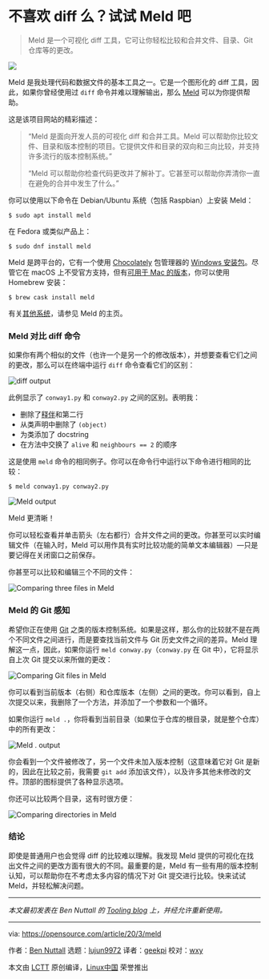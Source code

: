 [#]: collector: (lujun9972)
[#]: translator: (geekpi)
[#]: reviewer: (wxy)
[#]: publisher: ( )
[#]: url: ( )
[#]: subject: (Don't love diff? Use Meld instead)
[#]: via: (https://opensource.com/article/20/3/meld)
[#]: author: (Ben Nuttall https://opensource.com/users/bennuttall)

不喜欢 diff 么？试试 Meld 吧
======

> Meld 是一个可视化 diff 工具，它可让你轻松比较和合并文件、目录、Git 仓库等的更改。

![](https://img.linux.net.cn/data/attachment/album/202004/03/122428dkagz1qtgh9f2g10.jpg)

Meld 是我处理代码和数据文件的基本工具之一。它是一个图形化的 diff 工具，因此，如果你曾经使用过 `diff` 命令并难以理解输出，那么 [Meld][2] 可以为你提供帮助。

这是该项目网站的精彩描述：

>“Meld 是面向开发人员的可视化 diff 和合并工具。Meld 可以帮助你比较文件、目录和版本控制的项目。它提供文件和目录的双向和三向比较，并支持许多流行的版本控制系统。”
>
>“Meld 可以帮助你检查代码更改并了解补丁。它甚至可以帮助你弄清你一直在避免的合并中发生了什么。”

你可以使用以下命令在 Debian/Ubuntu 系统（包括 Raspbian）上安装 Meld：

```
$ sudo apt install meld
```

在 Fedora 或类似产品上：

```
$ sudo dnf install meld
```

Meld 是跨平台的，它有一个使用 [Chocolately][4] 包管理器的 [Windows 安装包][3]。尽管它在 macOS 上不受官方支持，但有[可用于 Mac 的版本][5]，你可以使用 Homebrew 安装：

```
$ brew cask install meld
```

有关[其他系统][2]，请参见 Meld 的主页。

### Meld 对比 diff 命令

如果你有两个相似的文件（也许一个是另一个的修改版本），并想要查看它们之间的更改，那么可以在终端中运行 `diff` 命令查看它们的区别：

![diff output][6]

此例显示了 `conway1.py` 和 `conway2.py` 之间的区别。表明我：

* 删除了[释伴][7]和第二行
* 从类声明中删除了 `(object)`
* 为类添加了 docstring
* 在方法中交换了 `alive` 和 `neighbours == 2` 的顺序

这是使用 `meld` 命令的相同例子。你可以在命令行中运行以下命令进行相同的比较：

```
$ meld conway1.py conway2.py
```

![Meld output][8]

Meld 更清晰！

你可以轻松查看并单击箭头（左右都行）合并文件之间的更改。你甚至可以实时编辑文件（在输入时，Meld 可以用作具有实时比较功能的简单文本编辑器）—只是要记得在关闭窗口之前保存。

你甚至可以比较和编辑三个不同的文件：

![Comparing three files in Meld][9]

### Meld 的 Git 感知

希望你正在使用 [Git][10] 之类的版本控制系统。如果是这样，那么你的比较就不是在两个不同文件之间进行，而是要查找当前文件与 Git 历史文件之间的差异。Meld 理解这一点，因此，如果你运行 `meld conway.py`（`conway.py` 在 Git 中），它将显示自上次 Git 提交以来所做的更改：

![Comparing Git files in Meld][11]

你可以看到当前版本（右侧）和仓库版本（左侧）之间的更改。你可以看到，自上次提交以来，我删除了一个方法，并添加了一个参数和一个循环。

如果你运行 `meld .`，你将看到当前目录（如果位于仓库的根目录，就是整个仓库）中的所有更改：

![Meld . output][12]

你会看到一个文件被修改了，另一个文件未加入版本控制（这意味着它对 Git 是新的，因此在比较之前，我需要 `git add` 添加该文件），以及许多其他未修改的文件。顶部的图标提供了各种显示选项。

你还可以比较两个目录，这有时很方便：

![Comparing directories in Meld][13]

### 结论

即使是普通用户也会觉得 diff 的比较难以理解。我发现 Meld 提供的可视化在找出文件之间的更改方面有很大的不同。最重要的是，Meld 有一些有用的版本控制认知，可以帮助你在不考虑太多内容的情况下对 Git 提交进行比较。快来试试 Meld，并轻松解决问题。

* * *

*本文最初发表在 Ben Nuttall 的 [Tooling blog][14] 上，并经允许重新使用。*

--------------------------------------------------------------------------------

via: https://opensource.com/article/20/3/meld

作者：[Ben Nuttall][a]
选题：[lujun9972][b]
译者：[geekpi](https://github.com/geekpi)
校对：[wxy](https://github.com/wxy)

本文由 [LCTT](https://github.com/LCTT/TranslateProject) 原创编译，[Linux中国](https://linux.cn/) 荣誉推出

[a]: https://opensource.com/users/bennuttall
[b]: https://github.com/lujun9972
[1]: https://opensource.com/sites/default/files/styles/image-full-size/public/lead-images/coffee_tea_laptop_computer_work_desk.png?itok=D5yMx_Dr (Person drinking a hat drink at the computer)
[2]: https://meldmerge.org/
[3]: https://chocolatey.org/packages/meld
[4]: https://opensource.com/article/20/3/chocolatey
[5]: https://yousseb.github.io/meld/
[6]: https://opensource.com/sites/default/files/uploads/diff-output.png (diff output)
[7]: https://en.wikipedia.org/wiki/Shebang_(Unix)
[8]: https://opensource.com/sites/default/files/uploads/meld-output.png (Meld output)
[9]: https://opensource.com/sites/default/files/uploads/meld-3-files.png (Comparing three files in Meld)
[10]: https://opensource.com/resources/what-is-git
[11]: https://opensource.com/sites/default/files/uploads/meld-git.png (Comparing Git files in Meld)
[12]: https://opensource.com/sites/default/files/uploads/meld-directory-changes.png (Meld . output)
[13]: https://opensource.com/sites/default/files/uploads/meld-directory-compare.png (Comparing directories in Meld)
[14]: https://tooling.bennuttall.com/meld/
